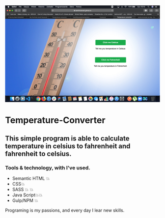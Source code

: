 ![Kamil Rozanski emperature-converter 🥳](src/assets/img/cover.png)
# Temperature-Converter

## This simple program is able to calculate temperature in celsius to fahrenheit and fahrenheit to celsius.


### Tools & technology, with I've used.

- Semantic HTML 💥
- CSS💥
- SASS 💥 💥
- Java Script💥💥
- Gulp/NPM 💥

Programing is my passions, and every day I lear new skills.

